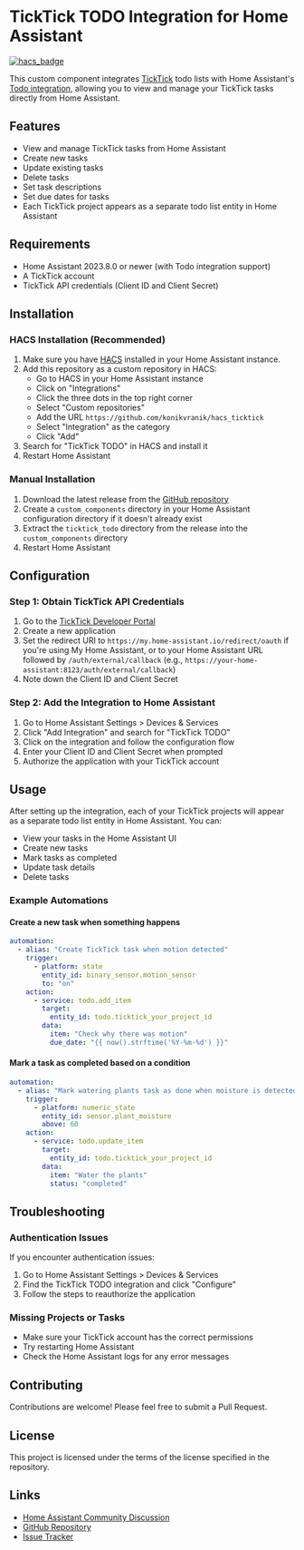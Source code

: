 # TickTick TODO Integration for Home Assistant

[![hacs_badge](https://img.shields.io/badge/HACS-Custom-orange.svg)](https://github.com/custom-components/hacs)

This custom component integrates [TickTick](https://ticktick.com/) todo lists with Home Assistant's [Todo integration](https://www.home-assistant.io/integrations/todo/), allowing you to view and manage your TickTick tasks directly from Home Assistant.

## Features

- View and manage TickTick tasks from Home Assistant
- Create new tasks
- Update existing tasks
- Delete tasks
- Set task descriptions
- Set due dates for tasks
- Each TickTick project appears as a separate todo list entity in Home Assistant

## Requirements

- Home Assistant 2023.8.0 or newer (with Todo integration support)
- A TickTick account
- TickTick API credentials (Client ID and Client Secret)

## Installation

### HACS Installation (Recommended)

1. Make sure you have [HACS](https://hacs.xyz/) installed in your Home Assistant instance.
2. Add this repository as a custom repository in HACS:
   - Go to HACS in your Home Assistant instance
   - Click on "Integrations"
   - Click the three dots in the top right corner
   - Select "Custom repositories"
   - Add the URL `https://github.com/konikvranik/hacs_ticktick`
   - Select "Integration" as the category
   - Click "Add"
3. Search for "TickTick TODO" in HACS and install it
4. Restart Home Assistant

### Manual Installation

1. Download the latest release from the [GitHub repository](https://github.com/konikvranik/hacs_ticktick)
2. Create a `custom_components` directory in your Home Assistant configuration directory if it doesn't already exist
3. Extract the `ticktick_todo` directory from the release into the `custom_components` directory
4. Restart Home Assistant

## Configuration

### Step 1: Obtain TickTick API Credentials

1. Go to the [TickTick Developer Portal](https://developer.ticktick.com/)
2. Create a new application
3. Set the redirect URI to `https://my.home-assistant.io/redirect/oauth` if you're using My Home Assistant, or to your Home Assistant URL followed by `/auth/external/callback` (e.g., `https://your-home-assistant:8123/auth/external/callback`)
4. Note down the Client ID and Client Secret

### Step 2: Add the Integration to Home Assistant

1. Go to Home Assistant Settings > Devices & Services
2. Click "Add Integration" and search for "TickTick TODO"
3. Click on the integration and follow the configuration flow
4. Enter your Client ID and Client Secret when prompted
5. Authorize the application with your TickTick account

## Usage

After setting up the integration, each of your TickTick projects will appear as a separate todo list entity in Home Assistant. You can:

- View your tasks in the Home Assistant UI
- Create new tasks
- Mark tasks as completed
- Update task details
- Delete tasks

### Example Automations

#### Create a new task when something happens

```yaml
automation:
  - alias: "Create TickTick task when motion detected"
    trigger:
      - platform: state
        entity_id: binary_sensor.motion_sensor
        to: "on"
    action:
      - service: todo.add_item
        target:
          entity_id: todo.ticktick_your_project_id
        data:
          item: "Check why there was motion"
          due_date: "{{ now().strftime('%Y-%m-%d') }}"
```

#### Mark a task as completed based on a condition

```yaml
automation:
  - alias: "Mark watering plants task as done when moisture is detected"
    trigger:
      - platform: numeric_state
        entity_id: sensor.plant_moisture
        above: 60
    action:
      - service: todo.update_item
        target:
          entity_id: todo.ticktick_your_project_id
        data:
          item: "Water the plants"
          status: "completed"
```

## Troubleshooting

### Authentication Issues

If you encounter authentication issues:

1. Go to Home Assistant Settings > Devices & Services
2. Find the TickTick TODO integration and click "Configure"
3. Follow the steps to reauthorize the application

### Missing Projects or Tasks

- Make sure your TickTick account has the correct permissions
- Try restarting Home Assistant
- Check the Home Assistant logs for any error messages

## Contributing

Contributions are welcome! Please feel free to submit a Pull Request.

## License

This project is licensed under the terms of the license specified in the repository.

## Links

- [Home Assistant Community Discussion](https://community.home-assistant.io/)
- [GitHub Repository](https://github.com/konikvranik/hacs_ticktick)
- [Issue Tracker](https://github.com/konikvranik/hacs_ticktick/issues)